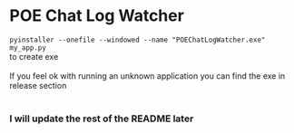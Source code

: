 # POE Chat Log Watcher
`pyinstaller --onefile --windowed --name "POEChatLogWatcher.exe" my_app.py`<br>to create exe
<br>
<br>
If you feel ok with running an unknown application you can find the exe in release section<br>
<br>
### I will update the rest of the README later
